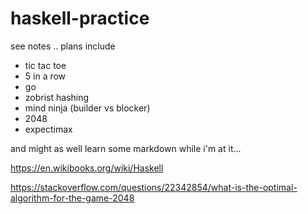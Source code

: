 # haskell-practice
see notes ..
plans include
* tic tac toe
* 5 in a row
* go
* zobrist hashing
* mind ninja (builder vs blocker)
* 2048
* expectimax

and might as well learn some markdown while i'm at it...

https://en.wikibooks.org/wiki/Haskell


https://stackoverflow.com/questions/22342854/what-is-the-optimal-algorithm-for-the-game-2048

